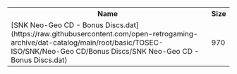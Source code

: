 <table>
<tr><th>Name</th><th>Size</th></tr>
<tr><td>[SNK Neo-Geo CD - Bonus Discs.dat](https://raw.githubusercontent.com/open-retrogaming-archive/dat-catalog/main/root/basic/TOSEC-ISO/SNK/Neo-Geo CD/Bonus Discs/SNK Neo-Geo CD - Bonus Discs.dat)</td><td>970</td></tr>
</table>
